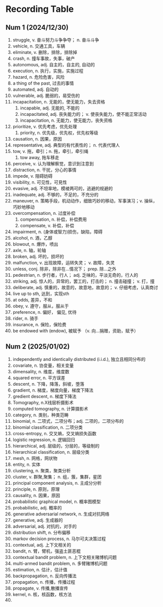 # Recording Table
## Num 1 (2024/12/30)
1. struggle, v. 奋斗努力斗争争夺； n. 奋斗斗争
2. vehicle, n. 交通工具，车辆
3. eliminate, v. 删除，排除，排除掉
4. crash, n. 撞车事故，失事，破产
5. autonomous, adj. 自主的，自主的, 自动的
6. execution, n. 执行，实施，实施过程
7. hazard, n. 危险危害，风险
8. a thing of the past, 过去的事情
9. automated, adj. 自动的
10. vulnerable, adj. 脆弱的，易受伤的
11. incapacitation, n. 无能的，使无能力，失去资格
    1.  incapable, adj. 无能的, 不能的
    2.  incapacitated, adj. 丧失能力的； v. 使丧失能力，使不能正常活动
    3.  incapacitation, n. 无能力，使无能力，丧失资格
12. prioritize, v. 优先考虑，优先处理
    1.  priority, n. 优先级，优先权，优先权等级
13. causation, n. 因果，原因
14. representative, adj. 典型的有代表性的； n. 代表代理人
15. tow, v. 拖，牵引；n. 拖，牵引，牵引绳
    1.  tow away, 拖车移走
16. perceive, v. 认为理解察觉，意识到注意到
17. distraction, n. 干扰，分心的事情
18. impede, v. 阻碍妨碍
19. visibility, n. 可见性，可見性
20. evasive, adj. 不坦率地，模棱两可的，逃避的规避的
21. inadequate, adj. 不够的，不足的，不充分的
22. maneuver, n. 策略手段，机动动作，细致巧妙的移动，军事演习；v. 操纵，巧妙地移动
23. overcompensation, n. 过度补偿
    1.  compensation, n. 补偿，补偿费用
    2.  compensate, v. 补偿，补偿
24. impairment, n. (身体或智力)损伤，缺陷，障碍
25. alcohol, n. 酒，乙醇
26. blowout, n. 爆炸，喷出
27. axle, n. 轴，轮轴
28. broken, adj. 坏的，损坏的
29. malfunction, v. 出现故障，运转失灵； v. 故障，失灵
30. unless, conj. 除非，除非在...情况下； prep. 除...之外
31. pedestrian, n. 步行者，行人； adj. 乏味的，平淡无奇的，行人的
32. striking, adj. 惊人的，异常的，罢工的，打击的； n. 撞击碰撞； v. 打，撞
33. deliberate, adj. 慎重的，故意的，故意地，故意的； v. 仔细考虑，认真商讨
34. live up to sth, 达到，实现sth
35. at odds, 差异，不和
36. obey, v. 遵守，服从，服从于
37. preference, n. 偏好， 偏见, 优待
38. rider, n. 骑手
39. insurance, n. 保险，保险费
40. be endowed with (endow), 被赋予 （v. 向...捐赠，资助，赋予）
## Num 2 (2025/01/02)
1. independently and identically distributed (i.i.d.), 独立且相同分布的
2. covariate, n. 协变量，相关变量
3. dimensality, n. 维度，维度数
4. squared error, n. 平方误差
5. descent, n. 下降，降落，斜坡，堕落
6. gradient, n. 梯度，梯度向量，梯度下降法
7. gredient descent, n. 梯度下降法
8. Tomography, n.X线层析摄影术
9. computed tomography, n. 计算摄影术
10. category, n. 类别，种类范畴
11. binomial, n. 二项式，二项分布；adj. 二项的，二项分布的
12. binomial classification, n. 二项分类
13. cross-entropy, n. 交叉熵，交叉熵损失函数
14. logistic regression, n. 逻辑回归
15. hierarchical, adj. 层级的，分层的，等级制的
16. hierarchical classification, n. 层级分类
17. mesh, n. 网格，网状物
18. entity, n. 实体
19. clustering, n. 聚类，聚类分析
20. cluster, v. 群聚,聚集； n. 组，簇，集群，星团
21. principal component analysis, n. 主成分分析
22. principle, n. 原则，原理
23. causality, n. 因果，原因
24. probabilistic graphical model, n. 概率图模型
25. probabilistic, adj. 概率的
26. generative adversarial network, n. 生成对抗网络
27. generative, adj. 生成器的
28. adversarial, adj. 对抗的，对手的
29. distribution shift, n. 分布偏移
30. markov decision process, n. 马尔可夫决策过程
31. contextual, adj. 上下文相关的
32. bandit, n. 臂，臂机，强盗土匪恶棍
33. contextual bandit problem, n. 上下文相关赌博机问题
34. multi-armed bandit problem, n. 多臂赌博机问题
35. estimation, n. 估计，估计值
36. backpropagation, n. 反向传播法
37. propagation, n. 传播，传播过程
38. propagate, v. 传播,散播宣传
39. kernel, n. 核，核函数，核方法
40. 
